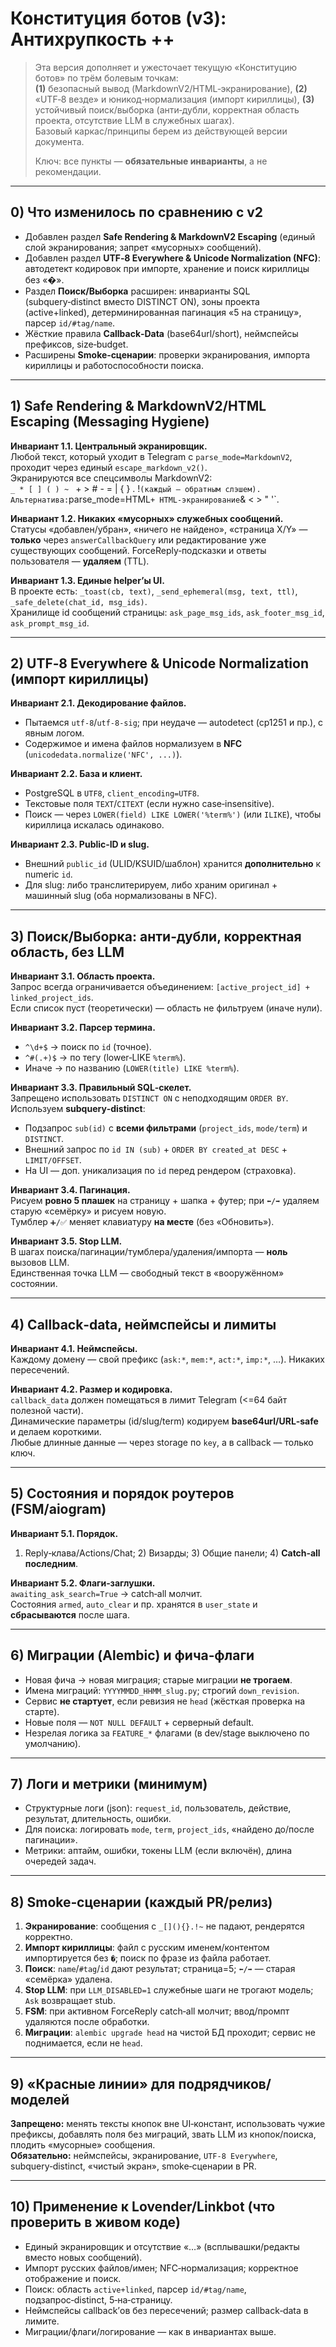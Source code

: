 # Конституция ботов (v3): Антихрупкость ++

> Эта версия дополняет и ужесточает текущую «Конституцию ботов» по трём болевым точкам:  
> **(1)** безопасный вывод (MarkdownV2/HTML‑экранирование), **(2)** «UTF‑8 везде» и юникод‑нормализация (импорт кириллицы), **(3)** устойчивый поиск/выборка (анти‑дубли, корректная область проекта, отсутствие LLM в служебных шагах).  
> Базовый каркас/принципы берем из действующей версии документа. 
> 
> Ключ: все пункты — **обязательные инварианты**, а не рекомендации.


---
## 0) Что изменилось по сравнению с v2
- Добавлен раздел **Safe Rendering & MarkdownV2 Escaping** (единый слой экранирования; запрет «мусорных» сообщений).
- Добавлен раздел **UTF‑8 Everywhere & Unicode Normalization (NFC)**: автодетект кодировок при импорте, хранение и поиск кириллицы без «�».
- Раздел **Поиск/Выборка** расширен: инварианты SQL (subquery‑distinct вместо DISTINCT ON), зоны проекта (active+linked), детерминированная пагинация «5 на страницу», парсер `id/#tag/name`.
- Жёсткие правила **Callback‑Data** (base64url/short), неймспейсы префиксов, size‑budget.
- Расширены **Smoke‑сценарии**: проверки экранирования, импорта кириллицы и работоспособности поиска.


---
## 1) Safe Rendering & MarkdownV2/HTML Escaping (Messaging Hygiene)

**Инвариант 1.1. Центральный экранировщик.**  
Любой текст, который уходит в Telegram с `parse_mode=MarkdownV2`, проходит через единый `escape_markdown_v2()`.  
Экранируются все спецсимволы MarkdownV2:  
`_ * [ ] ( ) ~ ` + > # - = | { } . !` (каждый — обратным слэшем).  
Альтернатива: `parse_mode=HTML` + HTML‑экранирование `& < > " '`.

**Инвариант 1.2. Никаких «мусорных» служебных сообщений.**  
Статусы «добавлен/убран», «ничего не найдено», «страница X/Y» — **только** через `answerCallbackQuery` или редактирование уже существующих сообщений. 
ForceReply‑подсказки и ответы пользователя — **удаляем** (TTL).

**Инвариант 1.3. Единые helper’ы UI.**  
В проекте есть: `_toast(cb, text)`, `_send_ephemeral(msg, text, ttl)`, `_safe_delete(chat_id, msg_ids)`.  
Хранилище id сообщений страницы: `ask_page_msg_ids`, `ask_footer_msg_id`, `ask_prompt_msg_id`.


---
## 2) UTF‑8 Everywhere & Unicode Normalization (импорт кириллицы)

**Инвариант 2.1. Декодирование файлов.**  
- Пытаемся `utf‑8`/`utf‑8‑sig`; при неудаче — autodetect (cp1251 и пр.), с явным логом.  
- Содержимое и имена файлов нормализуем в **NFC** (`unicodedata.normalize('NFC', ...)`).

**Инвариант 2.2. База и клиент.**  
- PostgreSQL в `UTF8`, `client_encoding=UTF8`.  
- Текстовые поля `TEXT`/`CITEXT` (если нужно case‑insensitive).  
- Поиск — через `LOWER(field) LIKE LOWER('%term%')` (или `ILIKE`), чтобы кириллица искалась одинаково.

**Инвариант 2.3. Public‑ID и slug.**  
- Внешний `public_id` (ULID/KSUID/шаблон) хранится **дополнительно** к numeric `id`.  
- Для slug: либо транслитерируем, либо храним оригинал + машинный slug (оба нормализованы в NFC).


---
## 3) Поиск/Выборка: анти‑дубли, корректная область, без LLM

**Инвариант 3.1. Область проекта.**  
Запрос всегда ограничивается объединением: `[active_project_id] + linked_project_ids`.  
Если список пуст (теоретически) — область не фильтруем (иначе нули).

**Инвариант 3.2. Парсер термина.**  
- `^\d+$` → поиск по `id` (точное).  
- `^#(.+)$` → по тегу (lower‑LIKE `%term%`).  
- Иначе → по названию (`LOWER(title) LIKE %term%`).

**Инвариант 3.3. Правильный SQL‑скелет.**  
Запрещено использовать `DISTINCT ON` с неподходящим `ORDER BY`.  
Используем **subquery‑distinct**:
- Подзапрос `sub(id)` с **всеми фильтрами** (`project_ids`, `mode/term`) и `DISTINCT`.  
- Внешний запрос по `id IN (sub)` + `ORDER BY created_at DESC` + `LIMIT/OFFSET`.  
- На UI — доп. уникализация по `id` перед рендером (страховка).

**Инвариант 3.4. Пагинация.**  
Рисуем **ровно 5 плашек** на страницу + шапка + футер; при `⬅️/➡️` удаляем старую «семёрку» и рисуем новую.  
Тумблер `➕/✅` меняет клавиатуру **на месте** (без «Обновить»).

**Инвариант 3.5. Stop LLM.**  
В шагах поиска/пагинации/тумблера/удаления/импорта — **ноль** вызовов LLM.  
Единственная точка LLM — свободный текст в «вооружённом» состоянии.


---
## 4) Callback‑data, неймспейсы и лимиты

**Инвариант 4.1. Неймспейсы.**  
Каждому домену — свой префикс (`ask:*`, `mem:*`, `act:*`, `imp:*`, …). Никаких пересечений.

**Инвариант 4.2. Размер и кодировка.**  
`callback_data` должен помещаться в лимит Telegram (<=64 байт полезной части).  
Динамические параметры (id/slug/term) кодируем **base64url/URL‑safe** и делаем короткими.  
Любые длинные данные — через storage по `key`, а в callback — только ключ.


---
## 5) Состояния и порядок роутеров (FSM/aiogram)

**Инвариант 5.1. Порядок.**  
1) Reply‑клава/Actions/Chat; 2) Визарды; 3) Общие панели; 4) **Catch‑all последним**.

**Инвариант 5.2. Флаги‑заглушки.**  
`awaiting_ask_search=True` → catch‑all молчит.  
Состояния `armed`, `auto_clear` и пр. хранятся в `user_state` и **сбрасываются** после шага.


---
## 6) Миграции (Alembic) и фича‑флаги

- Новая фича → новая миграция; старые миграции **не трогаем**.  
- Имена миграций: `YYYYMMDD_HHMM_slug.py`; строгий `down_revision`.  
- Сервис **не стартует**, если ревизия не `head` (жёсткая проверка на старте).  
- Новые поля — `NOT NULL DEFAULT` + серверный default.  
- Незрелая логика за `FEATURE_*` флагами (в dev/stage выключено по умолчанию).


---
## 7) Логи и метрики (минимум)

- Структурные логи (json): `request_id`, пользователь, действие, результат, длительность, ошибки.  
- Для поиска: логировать `mode`, `term`, `project_ids`, «найдено до/после пагинации».  
- Метрики: аптайм, ошибки, токены LLM (если включён), длина очередей задач.


---
## 8) Smoke‑сценарии (каждый PR/релиз)

1) **Экранирование**: сообщения с `_[](){}.!~` не падают, рендерятся корректно.  
2) **Импорт кириллицы**: файл с русским именем/контентом импортируется без `�`; поиск по фразе из файла работает.  
3) **Поиск**: `name`/`#tag`/`id` дают результат; страница=5; `⬅️/➡️` — старая «семёрка» удалена.  
4) **Stop LLM**: при `LLM_DISABLED=1` служебные шаги не трогают модель; `Ask` возвращает stub.  
5) **FSM**: при активном ForceReply catch‑all молчит; ввод/промпт удаляются после обработки.  
6) **Миграции**: `alembic upgrade head` на чистой БД проходит; сервис не поднимается, если не `head`.


---
## 9) «Красные линии» для подрядчиков/моделей

**Запрещено:** менять тексты кнопок вне UI‑констант, использовать чужие префиксы, добавлять поля без миграций, звать LLM из кнопок/поиска, плодить «мусорные» сообщения.  
**Обязательно:** неймспейсы, экранирование, `UTF‑8 Everywhere`, subquery‑distinct, «чистый экран», smoke‑сценарии в PR.


---
## 10) Применение к Lovender/Linkbot (что проверить в живом коде)

- Единый экранировщик и отсутствие «…» (всплывашки/редакты вместо новых сообщений).  
- Импорт русских файлов/имен; NFC‑нормализация; корректное отображение и поиск.  
- Поиск: область `active+linked`, парсер `id/#tag/name`, подзапрос‑distinct, 5‑на‑страницу.  
- Неймспейсы callback’ов без пересечений; размер callback‑data в лимите.  
- Миграции/флаги/логирование — как в инвариантах выше.
